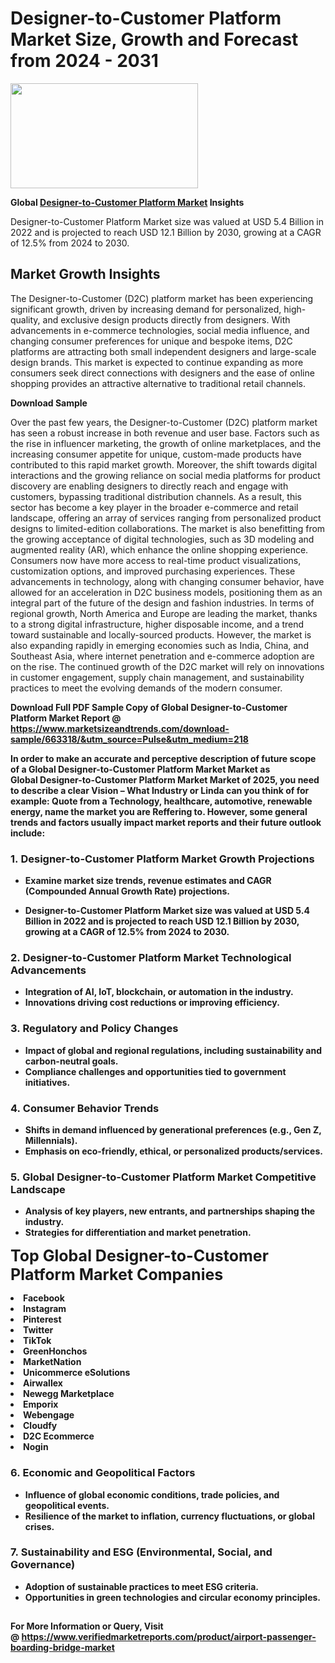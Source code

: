 <H1>Designer-to-Customer Platform Market Size, Growth and Forecast from 2024 - 2031</H1><img class="aligncenter size-medium wp-image-584254" src="https://thirdeyenews.in/wp-content/uploads/2024/09/Global-Market-Research-300x168.jpeg" alt="" width="300" height="168" /><p><strong>Global&nbsp;<a href="https://www.marketsizeandtrends.com/download-sample/663318/&amp;utm_source=Pulse&amp;utm_medium=218">Designer-to-Customer Platform Market</a> Insights</strong></p><p>Designer-to-Customer Platform Market size was valued at USD 5.4 Billion in 2022 and is projected to reach USD 12.1 Billion by 2030, growing at a CAGR of 12.5% from 2024 to 2030.</p><p><h2>Market Growth Insights</h2> <p>The Designer-to-Customer (D2C) platform market has been experiencing significant growth, driven by increasing demand for personalized, high-quality, and exclusive design products directly from designers. With advancements in e-commerce technologies, social media influence, and changing consumer preferences for unique and bespoke items, D2C platforms are attracting both small independent designers and large-scale design brands. This market is expected to continue expanding as more consumers seek direct connections with designers and the ease of online shopping provides an attractive alternative to traditional retail channels.</p> <p><strong>Download Sample</strong></p> <p>Over the past few years, the Designer-to-Customer (D2C) platform market has seen a robust increase in both revenue and user base. Factors such as the rise in influencer marketing, the growth of online marketplaces, and the increasing consumer appetite for unique, custom-made products have contributed to this rapid market growth. Moreover, the shift towards digital interactions and the growing reliance on social media platforms for product discovery are enabling designers to directly reach and engage with customers, bypassing traditional distribution channels. As a result, this sector has become a key player in the broader e-commerce and retail landscape, offering an array of services ranging from personalized product designs to limited-edition collaborations. The market is also benefitting from the growing acceptance of digital technologies, such as 3D modeling and augmented reality (AR), which enhance the online shopping experience. Consumers now have more access to real-time product visualizations, customization options, and improved purchasing experiences. These advancements in technology, along with changing consumer behavior, have allowed for an acceleration in D2C business models, positioning them as an integral part of the future of the design and fashion industries. In terms of regional growth, North America and Europe are leading the market, thanks to a strong digital infrastructure, higher disposable income, and a trend toward sustainable and locally-sourced products. However, the market is also expanding rapidly in emerging economies such as India, China, and Southeast Asia, where internet penetration and e-commerce adoption are on the rise. The continued growth of the D2C market will rely on innovations in customer engagement, supply chain management, and sustainability practices to meet the evolving demands of the modern consumer. <p><strong></p><p><span class=""><strong>Download Full PDF Sample Copy of Global Designer-to-Customer Platform Market Report</strong> @ <a href="https://www.marketsizeandtrends.com/download-sample/663318/&amp;utm_source=Pulse&amp;utm_medium=218" target="_blank">https://www.marketsizeandtrends.com/download-sample/663318/&amp;utm_source=Pulse&amp;utm_medium=218</a></span></p><p>In order to make an accurate and perceptive description of future scope of a Global&nbsp;Designer-to-Customer Platform Market Market as Global&nbsp;Designer-to-Customer Platform Market Market of 2025, you need to describe a clear Vision &ndash; What Industry or Linda can you think of for example: Quote from a Technology, healthcare, automotive, renewable energy, name the market you are Reffering to. However, some general trends and factors usually impact market reports and their future outlook include:</p><h3>1.&nbsp;<strong>Designer-to-Customer Platform Market Growth Projections</strong></h3><ul><li>Examine market size trends, revenue estimates and CAGR (Compounded Annual Growth Rate) projections.</li><li><p>Designer-to-Customer Platform Market size was valued at USD 5.4 Billion in 2022 and is projected to reach USD 12.1 Billion by 2030, growing at a CAGR of 12.5% from 2024 to 2030.</p></li></ul><h3>2.&nbsp;<strong>Designer-to-Customer Platform Market Technological Advancements</strong></h3><ul><li>Integration of AI, IoT, blockchain, or automation in the industry.</li><li>Innovations driving cost reductions or improving efficiency.</li></ul><h3>3.&nbsp;<strong>Regulatory and Policy Changes</strong></h3><ul><li>Impact of global and regional regulations, including sustainability and carbon-neutral goals.</li><li>Compliance challenges and opportunities tied to government initiatives.</li></ul><h3>4.&nbsp;<strong>Consumer Behavior Trends</strong></h3><ul><li>Shifts in demand influenced by generational preferences (e.g., Gen Z, Millennials).</li><li>Emphasis on eco-friendly, ethical, or personalized products/services.</li></ul><h3>5.&nbsp;<strong>Global Designer-to-Customer Platform Market Competitive Landscape</strong></h3><ul><li>Analysis of key players, new entrants, and partnerships shaping the industry.</li><li>Strategies for differentiation and market penetration.</li></ul><p data-pm-slice="1 1 []"><span style="color: inherit; font-family: inherit; font-size: 25px;">Top Global Designer-to-Customer Platform Market Companies</span></p><div class="" data-test-id=""><p><li>Facebook</li><li> Instagram</li><li> Pinterest</li><li> Twitter</li><li> TikTok</li><li> GreenHonchos</li><li> MarketNation</li><li> Unicommerce eSolutions</li><li> Airwallex</li><li> Newegg Marketplace</li><li> Emporix</li><li> Webengage</li><li> Cloudfy</li><li> D2C Ecommerce</li><li> Nogin</li></p></div><h3>6.&nbsp;<strong>Economic and Geopolitical Factors</strong></h3><ul><li>Influence of global economic conditions, trade policies, and geopolitical events.</li><li>Resilience of the market to inflation, currency fluctuations, or global crises.</li></ul><h3>7.&nbsp;<strong>Sustainability and ESG (Environmental, Social, and Governance)</strong></h3><ul><li>Adoption of sustainable practices to meet ESG criteria.</li><li>Opportunities in green technologies and circular economy principles.</li></ul><h2><strong style="font-size: 14px;">For More Information or Query, Visit @&nbsp;</strong><a style="background-color: #ffffff; font-size: 14px;" href="https://www.marketsizeandtrends.com/report/designer-to-customer-platform-market/" target="_blank">https://www.verifiedmarketreports.com/product/airport-passenger-boarding-bridge-market</a></h2>
